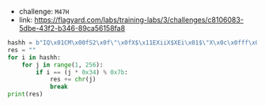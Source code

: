 * challenge: ```M47H```
* link: https://flagyard.com/labs/training-labs/3/challenges/c8106083-5dbe-43f2-b346-89ca56158fa8
```python
hashh = b"IQ\x01CM\x00fS2\x0f\"\x0fX$\x11EXiiX$XEi\x01$\"X\x0c\x0fff\x012fSf2h"
res = ""
for i in hashh:
    for j in range(1, 256):
        if i == (j * 0x34) % 0x7b:
            res += chr(j)
            break
print(res)
```
